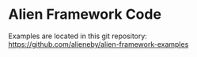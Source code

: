 # Alien Framework Code

Examples are located in this git repository:
https://github.com/alieneby/alien-framework-examples
